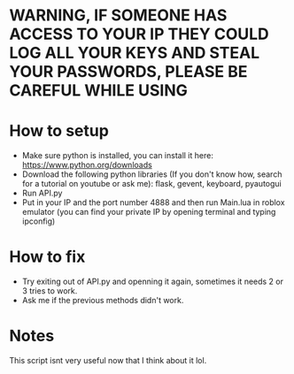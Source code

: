 # WARNING, IF SOMEONE HAS ACCESS TO YOUR IP THEY COULD LOG ALL YOUR KEYS AND STEAL YOUR PASSWORDS, PLEASE BE CAREFUL WHILE USING

# How to setup

* Make sure python is installed, you can install it here: https://www.python.org/downloads
* Download the following python libraries (If you don't know how, search for a tutorial on youtube or ask me): flask, gevent, keyboard, pyautogui
* Run API.py
* Put in your IP and the port number 4888 and then run Main.lua in roblox emulator (you can find your private IP by opening terminal and typing ipconfig)

# How to fix

* Try exiting out of API.py and openning it again, sometimes it needs 2 or 3 tries to work.
* Ask me if the previous methods didn't work.

# Notes

This script isnt very useful now that I think about it lol.
